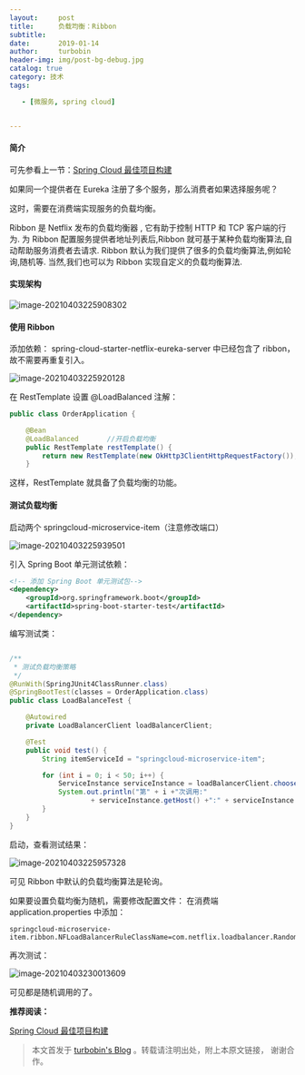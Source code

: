 ```yaml
---
layout:     post
title:      负载均衡：Ribbon
subtitle:   
date:       2019-01-14
author:     turbobin
header-img: img/post-bg-debug.jpg
catalog: true
category: 技术
tags:

   - [微服务, spring cloud]


---
```


#### 简介

可先参看上一节：[Spring Cloud 最佳项目构建](https://turbobin.github.io/2019/01/10/best-springcloud-practice/)

如果同一个提供者在 Eureka 注册了多个服务，那么消费者如果选择服务呢？

这时，需要在消费端实现服务的负载均衡。

Ribbon 是 Netflix 发布的负载均衡器 , 它有助于控制 HTTP 和 TCP 客户端的行为. 为 Ribbon 配置服务提供者地址列表后,Ribbon 就可基于某种负载均衡算法,自动帮助服务消费者去请求. Ribbon 默认为我们提供了很多的负载均衡算法,例如轮询,随机等. 当然,我们也可以为 Ribbon 实现自定义的负载均衡算法.

#### 实现架构
![image-20210403225908302](https://gitee.com/turbobin_cao/images/raw/master/image-20210403225908302.png)

#### 使用 Ribbon

添加依赖：
spring-cloud-starter-netflix-eureka-server 中已经包含了 ribbon，故不需要再重复引入。

![image-20210403225920128](https://gitee.com/turbobin_cao/images/raw/master/image-20210403225920128.png)

在 RestTemplate 设置 @LoadBalanced 注解：

```java
public class OrderApplication {

    @Bean
    @LoadBalanced       //开启负载均衡
    public RestTemplate restTemplate() {
        return new RestTemplate(new OkHttp3ClientHttpRequestFactory());
    }

```
这样，RestTemplate 就具备了负载均衡的功能。

#### 测试负载均衡
启动两个 springcloud-microservice-item（注意修改端口）

![image-20210403225939501](https://gitee.com/turbobin_cao/images/raw/master/image-20210403225939501.png)

引入 Spring Boot 单元测试依赖：

```xml
<!-- 添加 Spring Boot 单元测试包-->
<dependency>
    <groupId>org.springframework.boot</groupId>
    <artifactId>spring-boot-starter-test</artifactId>
</dependency>
```

编写测试类：

```java

/**
 * 测试负载均衡策略
 */
@RunWith(SpringJUnit4ClassRunner.class)
@SpringBootTest(classes = OrderApplication.class)
public class LoadBalanceTest {

    @Autowired
    private LoadBalancerClient loadBalancerClient;

    @Test
    public void test() {
        String itemServiceId = "springcloud-microservice-item";

        for (int i = 0; i < 50; i++) {
            ServiceInstance serviceInstance = loadBalancerClient.choose(itemServiceId);
            System.out.println("第" + i +"次调用:"
                    + serviceInstance.getHost() +":" + serviceInstance.getPort());
        }
    }
}

```
启动，查看测试结果：

![image-20210403225957328](https://gitee.com/turbobin_cao/images/raw/master/image-20210403225957328.png)

可见 Ribbon 中默认的负载均衡算法是轮询。

如果要设置负载均衡为随机，需要修改配置文件：
在消费端 application.properties 中添加：

```properties
springcloud-microservice-item.ribbon.NFLoadBalancerRuleClassName=com.netflix.loadbalancer.RandomRule
```

再次测试：

![image-20210403230013609](https://gitee.com/turbobin_cao/images/raw/master/image-20210403230013609.png)

可见都是随机调用的了。



**推荐阅读：**

[Spring Cloud 最佳项目构建 ](https://turbobin.github.io/2019/01/10/best-springcloud-practice/)



> 本文首发于 [turbobin's Blog](https://turbobin.github.io/) 。转载请注明出处，附上本原文链接， 谢谢合作。
